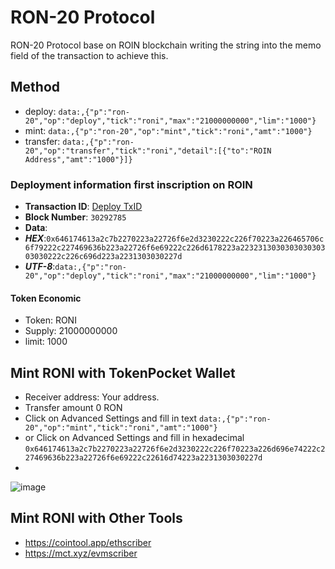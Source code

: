 # RON-20 Protocol
RON-20 Protocol base on ROIN blockchain writing the string into the memo field of the transaction to achieve this.
## Method
 - deploy: `data:,{"p":"ron-20","op":"deploy","tick":"roni","max":"21000000000","lim":"1000"}`
 - mint: `data:,{"p":"ron-20","op":"mint","tick":"roni","amt":"1000"}`
 - transfer: `data:,{"p":"ron-20","op":"transfer","tick":"roni","detail":[{"to":"ROIN Address","amt":"1000"}]}`

### Deployment information first inscription on ROIN
- **Transaction ID**: [Deploy TxID](https://www.oklink.com/vi/ronin/tx/0x01b02eaeacb50285b1bb005b00c279e57f9726af2323d223966969c829610053)
- **Block Number**: `30292785`
- **Data**:
- ***HEX***:`0x646174613a2c7b2270223a22726f6e2d3230222c226f70223a226465706c6f79222c227469636b223a22726f6e69222c226d6178223a223231303030303030303030222c226c696d223a2231303030227d`
- ***UTF-8***:`data:,{"p":"ron-20","op":"deploy","tick":"roni","max":"21000000000","lim":"1000"}`
#### Token Economic
 - Token: RONI
 - Supply: 21000000000
 - limit: 1000
## Mint RONI with TokenPocket Wallet
 - Receiver address: Your address. 
 - Transfer amount 0 RON
 - Click on Advanced Settings and fill in text `data:,{"p":"ron-20","op":"mint","tick":"roni","amt":"1000"}`
 - or Click on Advanced Settings and fill in hexadecimal `0x646174613a2c7b2270223a22726f6e2d3230222c226f70223a226d696e74222c227469636b223a22726f6e69222c22616d74223a2231303030227d`
 - 
![image](https://github.com/ETW20-ETWS/ETW20/assets/152284226/a5ae35a1-6279-4bbb-95f1-9415ed463424)

## Mint RONI with Other Tools
 - https://cointool.app/ethscriber
 - https://mct.xyz/evmscriber

